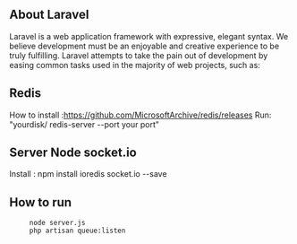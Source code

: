 

## About Laravel

Laravel is a web application framework with expressive, elegant syntax. We believe development must be an enjoyable and creative experience to be truly fulfilling. Laravel attempts to take the pain out of development by easing common tasks used in the majority of web projects, such as:

## Redis
How to install :https://github.com/MicrosoftArchive/redis/releases
Run: "yourdisk/ redis-server --port your port"

## Server Node socket.io

Install : npm install ioredis socket.io --save

## How to run 

         node server.js
         php artisan queue:listen